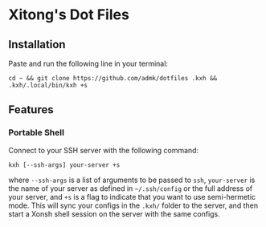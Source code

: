 # Xitong's Dot Files

## Installation

Paste and run the following line in your terminal:
```shell
cd ~ && git clone https://github.com/admk/dotfiles .kxh && .kxh/.local/bin/kxh +s
```

## Features

### Portable Shell

Connect to your SSH server with the following command:
```shell
kxh [--ssh-args] your-server +s
```
where `--ssh-args` is a list of arguments
to be passed to `ssh`,
`your-server` is the name of your server
as defined in `~/.ssh/config`
or the full address of your server,
and `+s` is a flag to indicate
that you want to use semi-hermetic mode.
This will sync your configs in the `.kxh/` folder
to the server,
and then start a Xonsh shell session on the server
with the same configs.
